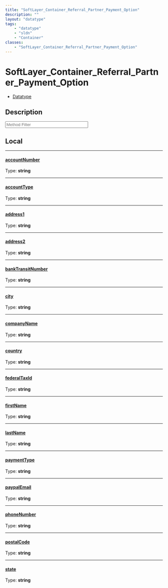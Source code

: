```yaml
---
title: "SoftLayer_Container_Referral_Partner_Payment_Option"
description: ""
layout: "datatype"
tags:
    - "datatype"
    - "sldn"
    - "Container"
classes:
    - "SoftLayer_Container_Referral_Partner_Payment_Option"
---
```


# SoftLayer_Container_Referral_Partner_Payment_Option
<div id='service-datatype'>
    <ul id='sldn-reference-tabs'>
        <li id='datatype'> <a href='/reference/datatypes/SoftLayer_Container_Referral_Partner_Payment_Option' >Datatype</a></li>
    </ul>
</div>

## Description 






<!-- Service Filer BEGIN -->
<div class="view-filters">
        <div class="clearfix">
            <div class="search-input-box">
                <input placeholder="Method Filter" onkeyup="titleSearch(inputId='prop-input', divId='properties', elementClass='prop-row')" 
                    type="text" id="prop-input" value="" size="30" maxlength="128" class="form-text">
            </div>
        </div>
</div>
<!-- Service Filer END -->

<div id="properties" class="content">
<div id="localProperties" class="prop-content" >

## Local
-----
[accountNumber]: #accountnumber
#### [accountNumber]
  
<span class="type-label">Type: </span>**string**

-----
[accountType]: #accounttype
#### [accountType]
  
<span class="type-label">Type: </span>**string**

-----
[address1]: #address1
#### [address1]
  
<span class="type-label">Type: </span>**string**

-----
[address2]: #address2
#### [address2]
  
<span class="type-label">Type: </span>**string**

-----
[bankTransitNumber]: #banktransitnumber
#### [bankTransitNumber]
  
<span class="type-label">Type: </span>**string**

-----
[city]: #city
#### [city]
  
<span class="type-label">Type: </span>**string**

-----
[companyName]: #companyname
#### [companyName]
  
<span class="type-label">Type: </span>**string**

-----
[country]: #country
#### [country]
  
<span class="type-label">Type: </span>**string**

-----
[federalTaxId]: #federaltaxid
#### [federalTaxId]
  
<span class="type-label">Type: </span>**string**

-----
[firstName]: #firstname
#### [firstName]
  
<span class="type-label">Type: </span>**string**

-----
[lastName]: #lastname
#### [lastName]
  
<span class="type-label">Type: </span>**string**

-----
[paymentType]: #paymenttype
#### [paymentType]
  
<span class="type-label">Type: </span>**string**

-----
[paypalEmail]: #paypalemail
#### [paypalEmail]
  
<span class="type-label">Type: </span>**string**

-----
[phoneNumber]: #phonenumber
#### [phoneNumber]
  
<span class="type-label">Type: </span>**string**

-----
[postalCode]: #postalcode
#### [postalCode]
  
<span class="type-label">Type: </span>**string**

-----
[state]: #state
#### [state]
  
<span class="type-label">Type: </span>**string**

</div>
<!-- LOCAL PROPERTY END -->

</div>


